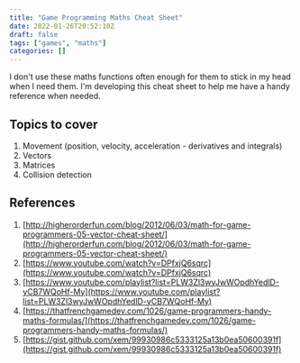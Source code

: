 ```yaml
---
title: "Game Programming Maths Cheat Sheet"
date: 2022-01-26T20:52:10Z
draft: false
tags: ["games", "maths"]
categories: []
---
```


I don't use these maths functions often enough for them to stick in my head when I need them. I'm
developing this cheat sheet to help me have a handy reference when needed.

## Topics to cover

1. Movement (position, velocity, acceleration - derivatives and integrals)
1. Vectors
1. Matrices
1. Collision detection

## References

1. [http://higherorderfun.com/blog/2012/06/03/math-for-game-programmers-05-vector-cheat-sheet/](http://higherorderfun.com/blog/2012/06/03/math-for-game-programmers-05-vector-cheat-sheet/)
1. [https://www.youtube.com/watch?v=DPfxjQ6sqrc](https://www.youtube.com/watch?v=DPfxjQ6sqrc)
1. [https://www.youtube.com/playlist?list=PLW3Zl3wyJwWOpdhYedlD-yCB7WQoHf-My](https://www.youtube.com/playlist?list=PLW3Zl3wyJwWOpdhYedlD-yCB7WQoHf-My)
1. [https://thatfrenchgamedev.com/1026/game-programmers-handy-maths-formulas/](https://thatfrenchgamedev.com/1026/game-programmers-handy-maths-formulas/)
1. [https://gist.github.com/xem/99930986c5333125a13b0ea50600391f](https://gist.github.com/xem/99930986c5333125a13b0ea50600391f)
